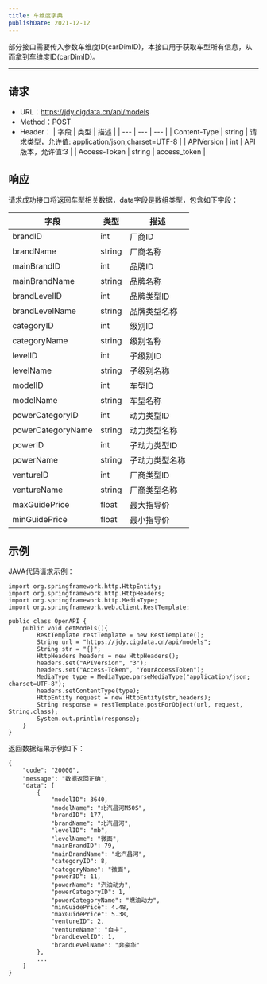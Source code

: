 ```yaml
---
title: 车维度字典
publishDate: 2021-12-12
---
```


部分接口需要传入参数车维度ID(carDimID)，本接口用于获取车型所有信息，从而拿到车维度ID(carDimID)。

---

## 请求
- URL：https://jdy.cigdata.cn/api/models
- Method：POST
- Header：
    |  字段   |  类型   |  描述  |
    | --- | --- | --- |
    | Content-Type | string | 请求类型，允许值: application/json;charset=UTF-8 |
    | APIVersion | int | API版本，允许值:3 |
    | Access-Token | string | access_token |

## 响应
请求成功接口将返回车型相关数据，data字段是数组类型，包含如下字段：

|  字段   |  类型  |  描述  |
| --- | --- | --- | 
| brandID | int | 厂商ID |
| brandName | string | 厂商名称 |
| mainBrandID | int | 品牌ID |
| mainBrandName | string | 品牌名称 |
| brandLevelID | int | 品牌类型ID |
| brandLevelName | string | 品牌类型名称 |
| categoryID | int | 级别ID |
| categoryName | string | 级别名称 |
| levelID | int | 子级别ID |
| levelName | string | 子级别名称 |
| modelID | int | 车型ID |
| modelName | string | 车型名称 |
| powerCategoryID | int | 动力类型ID |
| powerCategoryName| string |动力类型名称 |
| powerID | int | 子动力类型ID |
| powerName| string |子动力类型名称 |
| ventureID | int | 厂商类型ID |
| ventureName| string |厂商类型名称 |
| maxGuidePrice | float| 最大指导价|
| minGuidePrice | float| 最小指导价|

## 示例
JAVA代码请求示例：
```
import org.springframework.http.HttpEntity;
import org.springframework.http.HttpHeaders;
import org.springframework.http.MediaType;
import org.springframework.web.client.RestTemplate;
 
public class OpenAPI {
    public void getModels(){
        RestTemplate restTemplate = new RestTemplate();
        String url = "https://jdy.cigdata.cn/api/models";
        String str = "{}";
        HttpHeaders headers = new HttpHeaders();
        headers.set("APIVersion", "3");
        headers.set("Access-Token", "YourAccessToken");
        MediaType type = MediaType.parseMediaType("application/json; charset=UTF-8");
        headers.setContentType(type);
        HttpEntity request = new HttpEntity(str,headers);
        String response = restTemplate.postForObject(url, request, String.class);
        System.out.println(response);
    }
}
```
返回数据结果示例如下：
```
{
	"code": "20000",
	"message": "数据返回正确",
	"data": [
        {
			"modelID": 3640,
			"modelName": "北汽昌河M50S",
			"brandID": 177,
			"brandName": "北汽昌河",
			"levelID": "mb",
			"levelName": "微面",
			"mainBrandID": 79,
			"mainBrandName": "北汽昌河",
			"categoryID": 8,
			"categoryName": "微面",
			"powerID": 11,
			"powerName": "汽油动力",
			"powerCategoryID": 1,
			"powerCategoryName": "燃油动力",
			"minGuidePrice": 4.48,
			"maxGuidePrice": 5.38,
			"ventureID": 2,
			"ventureName": "自主",
			"brandLevelID": 1,
			"brandLevelName": "非豪华"
		},
		...
	]
}
```
